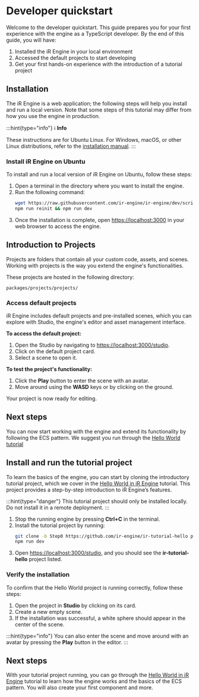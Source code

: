 # Developer quickstart

Welcome to the developer quickstart. This guide prepares you for your first experience with the engine as a TypeScript developer. By the end of this guide, you will have:&#x20;

1. Installed the iR Engine in your local environment
2. Accessed the default projects to start developing
3. Get your first hands-on experience with the introduction of a tutorial project

## Installation

The iR Engine is a web application; the following steps will help you install and run a local version. Note that some steps of this tutorial may differ from how you use the engine in production.

:::hint{type="info"}
ℹ️    **Info**

These instructions are for Ubuntu Linux. For Windows, macOS, or other Linux distributions, refer to the [installation manual]().
:::

### Install iR Engine on Ubuntu

To install and run a local version of iR Engine on Ubuntu, follow these steps:

1. Open a terminal in the directory where you want to install the engine.
2. Run the following command:
   ```bash
   wget https://raw.githubusercontent.com/ir-engine/ir-engine/dev/scripts/ubuntu-install.sh && bash -i ./ubuntu-install.sh
   npm run reinit && npm run dev
   ```
3. Once the installation is complete, open [https://localhost:3000](https://localhost:3000) in your web browser to access the engine.

## Introduction to Projects

Projects are folders that contain all your custom code, assets, and scenes. Working with projects is the way you extend the engine's functionalities.&#x20;

These projects are hosted in the following directory:&#x20;

```shell
packages/projects/projects/
```

### Access default projects

iR Engine includes default projects and pre-installed scenes, which you can explore with Studio, the engine's editor and asset management interface.

**To access the default project:**

1. Open the Studio by navigating to [https://localhost:3000/studio](https://localhost:3000/studio).
2. Click on the default project card.
3. Select a scene to open it.

**To test the project's functionality:**

1. Click the **Play** button to enter the scene with an avatar.
2. Move around using the **WASD** keys or by clicking on the ground.

Your project is now ready for editing.

## Next steps

You can now start working with the engine and extend its functionality by following the ECS pattern. We suggest you run through the [Hello World tutorial](./02_hello/index.md)&#x20;

## Install and run the tutorial project

To learn the basics of the engine, you can start by cloning the introductory tutorial project, which we cover in the [Hello World in iR Engine](./02_hello/index.md) tutorial. This project provides a step-by-step introduction to iR Engine’s features.

:::hint{type="danger"}
This tutorial project should only be installed locally. Do not install it in a remote deployment.
:::

1. Stop the running engine by pressing **Ctrl+C** in the terminal.
2. Install the tutorial project by running:
   ```bash
   git clone -b Step0 https://github.com/ir-engine/ir-tutorial-hello packages/projects/projects/ir-tutorial-hello
   npm run dev
   ```
3. Open [https://localhost:3000/studio](https://localhost:3000/studio), and you should see the **ir-tutorial-hello** project listed.

### Verify the installation

To confirm that the Hello World project is running correctly, follow these steps:

1. Open the project in **Studio** by clicking on its card.
2. Create a new empty scene.
3. If the installation was successful, a white sphere should appear in the center of the scene.

:::hint{type="info"}
You can also enter the scene and move around with an avatar by pressing the **Play** button in the editor.
:::

## Next steps

With your tutorial project running, you can go through the [Hello World in iR Engine](./02_hello/index.md) tutorial to learn how the engine works and the basics of the ECS pattern. You will also create your first component and more.
